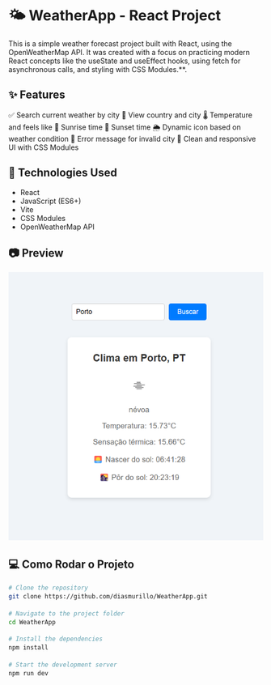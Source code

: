 # 🌤️ WeatherApp - React Project

This is a simple weather forecast project built with React, using the OpenWeatherMap API. It was created with a focus on practicing modern React concepts like the useState and useEffect hooks, using fetch for asynchronous calls, and styling with CSS Modules.**.

## ✨ Features

✅ Search current weather by city
📍 View country and city
🌡️ Temperature and feels like
🌅 Sunrise time
🌇 Sunset time
🌦️ Dynamic icon based on weather condition
🔴 Error message for invalid city
🎨 Clean and responsive UI with CSS Modules

## 🚀 Technologies Used

- React  
- JavaScript (ES6+)  
- Vite  
- CSS Modules  
- OpenWeatherMap API  

## 📷 Preview

![Weather App Preview](./src/assets/WeatherApp.png)

## 💻 Como Rodar o Projeto

```bash
# Clone the repository
git clone https://github.com/diasmurillo/WeatherApp.git

# Navigate to the project folder
cd WeatherApp

# Install the dependencies
npm install

# Start the development server
npm run dev


